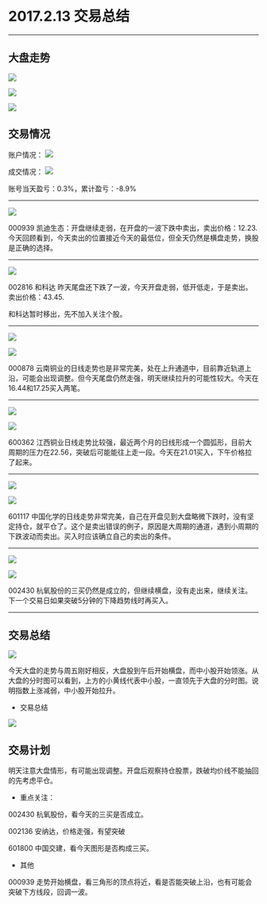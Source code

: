 # 2017.2.13 交易总结
------

## 大盘走势

![](http://i.imgur.com/FIliv0h.png)

![](http://i.imgur.com/LPPHDoq.png)

![](http://i.imgur.com/bx4EmUN.png)



## 交易情况

账户情况：
![](http://i.imgur.com/CKHW11P.png)

成交情况：
![](http://i.imgur.com/F93eFQx.png)

账号当天盈亏：0.3%，累计盈亏：-8.9%

------

![](http://i.imgur.com/OfxyksY.png)

000939 凯迪生态：开盘继续走弱，在开盘的一波下跌中卖出，卖出价格：12.23.今天回顾看到，今天卖出的位置接近今天的最低位，但全天仍然是横盘走势，换股是正确的选择。

------

![](http://i.imgur.com/rTl8dI2.png)

002816 和科达 昨天尾盘还下跌了一波，今天开盘走弱，低开低走，于是卖出。卖出价格：43.45.

和科达暂时移出，先不加入关注个股。

------

![](http://i.imgur.com/Z2cHGOg.png)

![](http://i.imgur.com/xbA5Vpl.png)

000878 云南铜业的日线走势也是非常完美，处在上升通道中，目前靠近轨道上沿，可能会出现调整。但今天尾盘仍然走强，明天继续拉升的可能性较大。今天在16.44和17.25买入两笔。

------

![](http://i.imgur.com/FO9EHlk.png)

![](http://i.imgur.com/7L7morR.png)

600362 江西铜业日线走势比较强，最近两个月的日线形成一个圆弧形，目前大周期的压力在22.56，突破后可能能往上走一段。今天在21.01买入，下午价格拉了起来。

------

![](http://i.imgur.com/gOIttun.png)

![](http://i.imgur.com/lf1Qwqu.png)

601117 中国化学的日线走势非常完美，自己在开盘见到大盘略微下跌时，没有坚定持仓，就平仓了。这个是卖出错误的例子，原因是大周期的通道，遇到小周期的下跌波动而卖出。买入时应该确立自己的卖出的条件。

------

![](http://i.imgur.com/nsyJRI1.png)

![](http://i.imgur.com/pYJQ7eD.png)

002430 杭氧股份的三买仍然是成立的，但继续横盘，没有走出来，继续关注。下一个交易日如果突破5分钟的下降趋势线时再买入。

------

## 交易总结

![](http://i.imgur.com/Lje2t08.png)

今天大盘的走势与周五刚好相反，大盘股到午后开始横盘，而中小股开始领涨。从大盘的分时图可以看到，上方的小黄线代表中小股，一直领先于大盘的分时图。说明指数上涨减弱，中小股开始拉升。

- 交易总结

![](http://i.imgur.com/Lje2t08.png)

## 交易计划

明天注意大盘情形，有可能出现调整。开盘后观察持仓股票，跌破均价线不能抽回的先考虑平仓。

- 重点关注：

002430 杭氧股份，看今天的三买是否成立。

002136 安纳达，价格走强，有望突破

601800 中国交建，看今天图形是否构成三买。

- 其他

000939 走势开始横盘，看三角形的顶点将近，看是否能突破上沿，也有可能会突破下方线段，回调一波。
